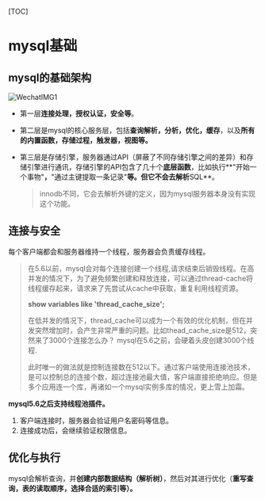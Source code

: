 [TOC]

# mysql基础

## mysql的基础架构

![WechatIMG1](/Users/spiko/Documents/notes/img/WechatIMG1.jpeg)

- 第一层**连接处理，授权认证，安全等**。

- 第二层是mysql的核心服务层，包括**查询解析，分析，优化，缓存**，以及**所有的内置函数，存储过程，触发器，视图等。**

- 第三层是存储引擎，服务器通过API（屏蔽了不同存储引擎之间的差异）和存储引擎进行通讯，存储引擎的API包含了几十个**底层函数**，比如执行**"开始一个事物"**，**"通过主键提取一条记录"**等。但它不会去解析**SQL**。

  > innodb不同，它会去解析外键的定义，因为mysql服务器本身没有实现这个功能。

## 连接与安全

每个客户端都会和服务器维持一个线程，服务器会负责缓存线程。

> 在5.6以前，mysql会对每个连接创建一个线程,请求结束后销毁线程。在高并发的情况下，为了避免频繁创建和释放连接，可以通过thread-cache将线程缓存起来，请求来了先尝试从cache中获取，重复利用线程资源。
>
> **show variables like 'thread_cache_size';**
>
> 在低并发的情况下，thread_cache可以成为一个有效的优化机制，但在并发突然增加时，会产生非常严重的问题。比如thead_cache_size是512，突然来了3000个连接怎么办？
> mysql在5.6之前，会硬着头皮创建3000个线程.
>
> 此时唯一的做法就是控制连接数在512以下。通过客户端使用连接池技术，是可以控制总的连接个数，超过连接池最大值，客户端直接拒绝响应。但是多个应用连一个库，再诸如一个mysql实例多库的情况，更上雪上加霜。

**mysql5.6之后支持线程池插件。**

1. 客户端连接时，服务器会验证用户名密码等信息。
2. 连接成功后，会继续验证权限信息。

## 优化与执行

mysql会解析查询，并**创建内部数据结构（解析树）**，然后对其进行优化（**重写查询，表的读取顺序，选择合适的索引等）。**

